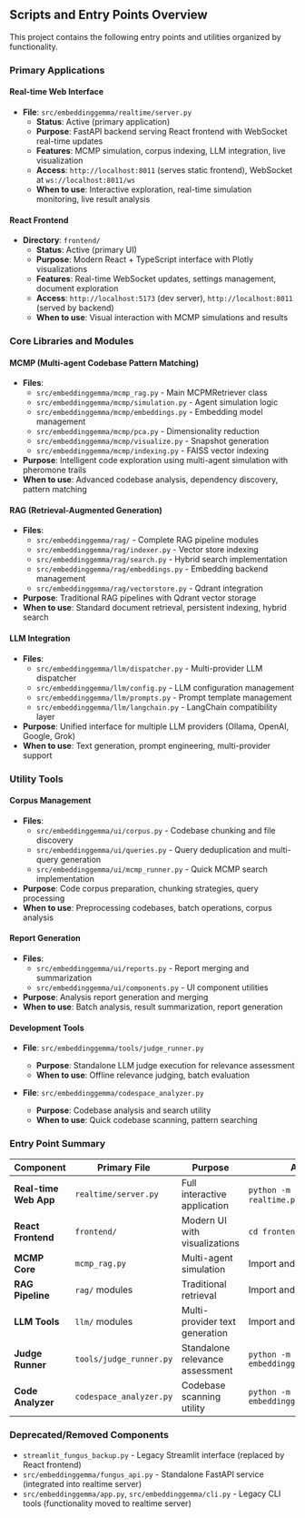## Scripts and Entry Points Overview

This project contains the following entry points and utilities organized by functionality.

### Primary Applications

#### Real-time Web Interface
- **File**: `src/embeddinggemma/realtime/server.py`
  - **Status**: Active (primary application)
  - **Purpose**: FastAPI backend serving React frontend with WebSocket real-time updates
  - **Features**: MCMP simulation, corpus indexing, LLM integration, live visualization
  - **Access**: `http://localhost:8011` (serves static frontend), WebSocket at `ws://localhost:8011/ws`
  - **When to use**: Interactive exploration, real-time simulation monitoring, live result analysis

#### React Frontend
- **Directory**: `frontend/`
  - **Status**: Active (primary UI)
  - **Purpose**: Modern React + TypeScript interface with Plotly visualizations
  - **Features**: Real-time WebSocket updates, settings management, document exploration
  - **Access**: `http://localhost:5173` (dev server), `http://localhost:8011` (served by backend)
  - **When to use**: Visual interaction with MCMP simulations and results

### Core Libraries and Modules

#### MCMP (Multi-agent Codebase Pattern Matching)
- **Files**:
  - `src/embeddinggemma/mcmp_rag.py` - Main MCPMRetriever class
  - `src/embeddinggemma/mcmp/simulation.py` - Agent simulation logic
  - `src/embeddinggemma/mcmp/embeddings.py` - Embedding model management
  - `src/embeddinggemma/mcmp/pca.py` - Dimensionality reduction
  - `src/embeddinggemma/mcmp/visualize.py` - Snapshot generation
  - `src/embeddinggemma/mcmp/indexing.py` - FAISS vector indexing
- **Purpose**: Intelligent code exploration using multi-agent simulation with pheromone trails
- **When to use**: Advanced codebase analysis, dependency discovery, pattern matching

#### RAG (Retrieval-Augmented Generation)
- **Files**:
  - `src/embeddinggemma/rag/` - Complete RAG pipeline modules
  - `src/embeddinggemma/rag/indexer.py` - Vector store indexing
  - `src/embeddinggemma/rag/search.py` - Hybrid search implementation
  - `src/embeddinggemma/rag/embeddings.py` - Embedding backend management
  - `src/embeddinggemma/rag/vectorstore.py` - Qdrant integration
- **Purpose**: Traditional RAG pipelines with Qdrant vector storage
- **When to use**: Standard document retrieval, persistent indexing, hybrid search

#### LLM Integration
- **Files**:
  - `src/embeddinggemma/llm/dispatcher.py` - Multi-provider LLM dispatcher
  - `src/embeddinggemma/llm/config.py` - LLM configuration management
  - `src/embeddinggemma/llm/prompts.py` - Prompt template management
  - `src/embeddinggemma/llm/langchain.py` - LangChain compatibility layer
- **Purpose**: Unified interface for multiple LLM providers (Ollama, OpenAI, Google, Grok)
- **When to use**: Text generation, prompt engineering, multi-provider support

### Utility Tools

#### Corpus Management
- **Files**:
  - `src/embeddinggemma/ui/corpus.py` - Codebase chunking and file discovery
  - `src/embeddinggemma/ui/queries.py` - Query deduplication and multi-query generation
  - `src/embeddinggemma/ui/mcmp_runner.py` - Quick MCMP search implementation
- **Purpose**: Code corpus preparation, chunking strategies, query processing
- **When to use**: Preprocessing codebases, batch operations, corpus analysis

#### Report Generation
- **Files**:
  - `src/embeddinggemma/ui/reports.py` - Report merging and summarization
  - `src/embeddinggemma/ui/components.py` - UI component utilities
- **Purpose**: Analysis report generation and merging
- **When to use**: Batch analysis, result summarization, report generation

#### Development Tools
- **File**: `src/embeddinggemma/tools/judge_runner.py`
  - **Purpose**: Standalone LLM judge execution for relevance assessment
  - **When to use**: Offline relevance judging, batch evaluation

- **File**: `src/embeddinggemma/codespace_analyzer.py`
  - **Purpose**: Codebase analysis and search utility
  - **When to use**: Quick codebase scanning, pattern searching

### Entry Point Summary

| Component | Primary File | Purpose | Access Method |
|-----------|--------------|---------|---------------|
| **Real-time Web App** | `realtime/server.py` | Full interactive application | `python -m uvicorn ...` or `./run-realtime.ps1` |
| **React Frontend** | `frontend/` | Modern UI with visualizations | `cd frontend && npm run dev` |
| **MCMP Core** | `mcmp_rag.py` | Multi-agent simulation | Import and use programmatically |
| **RAG Pipeline** | `rag/` modules | Traditional retrieval | Import and use programmatically |
| **LLM Tools** | `llm/` modules | Multi-provider text generation | Import and use programmatically |
| **Judge Runner** | `tools/judge_runner.py` | Standalone relevance assessment | `python -m embeddinggemma.tools.judge_runner` |
| **Code Analyzer** | `codespace_analyzer.py` | Codebase scanning utility | `python -m embeddinggemma.codespace_analyzer` |

### Deprecated/Removed Components
- `streamlit_fungus_backup.py` - Legacy Streamlit interface (replaced by React frontend)
- `src/embeddinggemma/fungus_api.py` - Standalone FastAPI service (integrated into realtime server)
- `src/embeddinggemma/app.py`, `src/embeddinggemma/cli.py` - Legacy CLI tools (functionality moved to realtime server)


